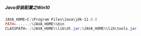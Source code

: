 ##### Java安装配置之Win10



```powershell
JAVA_HOME=C:\Program Files\Java\jdk-11.0.8
PATH=......;%JAVA_HOME%\bin
CLASSPATH=.;%JAVA_HOME%\lib\dt.jar;%JAVA_HOME%\lib\tools.jar
```

